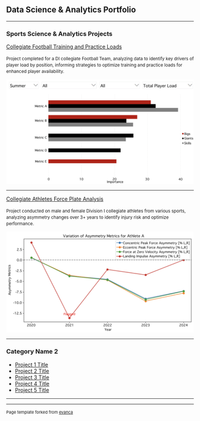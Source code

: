 ## Data Science & Analytics Portfolio

---

### Sports Science & Analytics Projects 

[Collegiate Football Training and Practice Loads](/FB_PlayerLoadProject)

<small>Project completed for a DI collegiate Football Team, analyzing data to identify key drivers of player load by position, informing strategies    to optimize training and practice loads for enhanced player availability.
</small>

<img src="images/CFB-training-load/dashboard.jpg?raw=true"/>

---


[Collegiate Athletes Force Plate Analysis](/AthleteProfiling_ForcePlate)

<small>Project conducted on male and female Division I collegiate athletes from various sports, analyzing asymmetry changes over 3+ years to identify injury risk and optimize performance.
</small>

<img src="images/AthleteProfiling/asymmetry.jpg?raw=true"/>

---

### Category Name 2

- [Project 1 Title](http://example.com/)
- [Project 2 Title](http://example.com/)
- [Project 3 Title](http://example.com/)
- [Project 4 Title](http://example.com/)
- [Project 5 Title](http://example.com/)

---




---
<p style="font-size:11px">Page template forked from <a href="https://github.com/evanca/quick-portfolio">evanca</a></p>
<!-- Remove above link if you don't want to attibute -->
